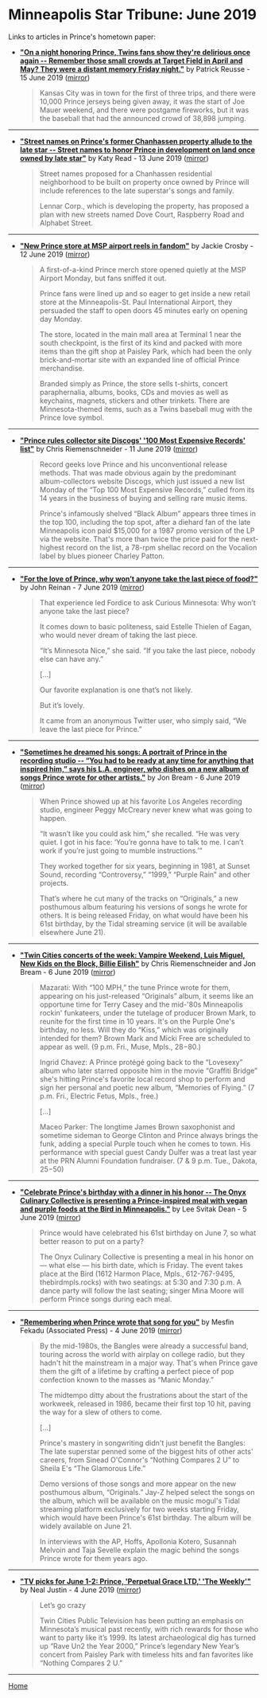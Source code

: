 # Minneapolis Star Tribune: June 2019

Links to articles in Prince's hometown paper:

 - [**"On a night honoring Prince, Twins fans show they're delirious once again -- Remember those small crowds at Target Field in April and May? They were a distant memory Friday night."**](http://www.startribune.com/on-a-night-honoring-prince-twins-fans-show-they-re-delirious-once-again/511338901/) by Patrick Reusse - 15 June 2019 ([mirror](https://web.archive.org/web/*/http://www.startribune.com/on-a-night-honoring-prince-twins-fans-show-they-re-delirious-once-again/511338901/))

    > Kansas City was in town for the first of three trips, and there were 10,000 Prince jerseys being given away, it was the start of Joe Mauer weekend, and there were postgame fireworks, but it was the baseball that had the announced crowd of 38,898 jumping.

----

 - [**"Street names on Prince's former Chanhassen property allude to the late star -- Street names to honor Prince in development on land once owned by late star"**](http://www.startribune.com/street-names-for-chanhassen-development-on-prince-s-former-property-allude-to-the-late-star/511245822/) by Katy Read - 13 June 2019 ([mirror](https://web.archive.org/web/*/http://www.startribune.com/street-names-for-chanhassen-development-on-prince-s-former-property-allude-to-the-late-star/511245822/))

    > Street names proposed for a Chanhassen residential neighborhood to be built on property once owned by Prince will include references to the late superstar's songs and family.
    > 
    > Lennar Corp., which is developing the property, has proposed a plan with new streets named Dove Court, Raspberry Road and Alphabet Street.

----

 - [**"New Prince store at MSP airport reels in fandom"**](http://www.startribune.com/new-prince-store-at-msp-airport-reels-in-fandom/511212802/) by Jackie Crosby - 12 June 2019 ([mirror](https://web.archive.org/web/*/http://www.startribune.com/new-prince-store-at-msp-airport-reels-in-fandom/511212802/))

    > A first-of-a-kind Prince merch store opened quietly at the MSP Airport Monday, but fans sniffed it out.
    > 
    > Prince fans were lined up and so eager to get inside a new retail store at the Minneapolis-St. Paul International Airport, they persuaded the staff to open doors 45 minutes early on opening day Monday.
    > 
    > The store, located in the main mall area at Terminal 1 near the south checkpoint, is the first of its kind and packed with more items than the gift shop at Paisley Park, which had been the only brick-and-mortar site with an expanded line of official Prince merchandise.
    > 
    > Branded simply as Prince, the store sells t-shirts, concert paraphernalia, albums, books, CDs and movies as well as keychains, magnets, stickers and other trinkets. There are Minnesota-themed items, such as a Twins baseball mug with the Prince love symbol.

----

 - [**"Prince rules collector site Discogs' '100 Most Expensive Records' list"**](http://www.startribune.com/prince-rules-collector-site-discogs-100-most-expensive-records-list/511122062/) by Chris Riemenschneider - 11 June 2019 ([mirror](https://web.archive.org/web/*/http://www.startribune.com/prince-rules-collector-site-discogs-100-most-expensive-records-list/511122062/))

    > Record geeks love Prince and his unconventional release methods. That was made obvious again by the predominant album-collectors website Discogs, which just issued a new list Monday of the “Top 100 Most Expensive Records,” culled from its 14 years in the business of buying and selling rare music items.
    > 
    > Prince's infamously shelved “Black Album” appears three times in the top 100, including the top spot, after a diehard fan of the late Minneapolis icon paid $15,000 for a 1987 promo version of the LP via the website. That's more than twice the price paid for the next-highest record on the list, a 78-rpm shellac record on the Vocalion label by blues pioneer Charley Patton.

----

 - [**"For the love of Prince, why won’t anyone take the last piece of food?"**](http://www.startribune.com/why-won-t-anyone-take-the-last-piece-of-food/510139261/) by John Reinan - 7 June 2019 ([mirror](https://web.archive.org/web/*/http://www.startribune.com/why-won-t-anyone-take-the-last-piece-of-food/510139261/))

    > That experience led Fordice to ask Curious Minnesota: Why won’t anyone take the last piece?
    > 
    > It comes down to basic politeness, said Estelle Thielen of Eagan, who would never dream of taking the last piece.
    > 
    > “It’s Minnesota Nice,” she said. “If you take the last piece, nobody else can have any.”
    > 
    > [...]
    > 
    > Our favorite explanation is one that’s not likely.
    > 
    > But it’s lovely.
    > 
    > It came from an anonymous Twitter user, who simply said, “We leave the last piece for Prince.”

----

 - [**"Sometimes he dreamed his songs: A portrait of Prince in the recording studio -- “You had to be ready at any time for anything that inspired him,” says his L.A. engineer, who dishes on a new album of songs Prince wrote for other artists."**](http://www.startribune.com/sometimes-he-dreamed-his-songs-a-portrait-of-prince-in-the-recording-studio/510918872/) by Jon Bream - 6 June 2019 ([mirror](https://web.archive.org/web/*/http://www.startribune.com/sometimes-he-dreamed-his-songs-a-portrait-of-prince-in-the-recording-studio/510918872/))

    > When Prince showed up at his favorite Los Angeles recording studio, engineer Peggy McCreary never knew what was going to happen.
    > 
    > “It wasn’t like you could ask him,” she recalled. “He was very quiet. I got in his face: ‘You’re gonna have to talk to me. I can’t work if you’re just going to mumble instructions.’”
    > 
    > They worked together for six years, beginning in 1981, at Sunset Sound, recording “Controversy,” “1999,” “Purple Rain” and other projects.
    > 
    > That’s where he cut many of the tracks on “Originals,” a new posthumous album featuring his versions of songs he wrote for others. It is being released Friday, on what would have been his 61st birthday, by the Tidal streaming service (it will be available elsewhere June 21).

----

 - [**"Twin Cities concerts of the week: Vampire Weekend, Luis Miguel, New Kids on the Block, Billie Eilish"**](http://www.startribune.com/twin-cities-concerts-of-the-week-vampire-weekend-luis-miguel-new-kids-on-the-block-billie-eilish/510910832/) by Chris Riemenschneider and Jon Bream - 6 June 2019 ([mirror](https://web.archive.org/web/*/http://www.startribune.com/twin-cities-concerts-of-the-week-vampire-weekend-luis-miguel-new-kids-on-the-block-billie-eilish/510910832/))

    > Mazarati: With “100 MPH,” the tune Prince wrote for them, appearing on his just-released “Originals” album, it seems like an opportune time for Terry Casey and the mid-'80s Minneapolis rockin' funkateers, under the tutelage of producer Brown Mark, to reunite for the first time in 10 years. It's on the Purple One's birthday, no less. Will they do “Kiss,” which was originally intended for them? Brown Mark and Micki Free are scheduled to appear as well. (9 p.m. Fri., Muse, Mpls., $28-$80.)
    > 
    > Ingrid Chavez: A Prince protégé going back to the “Lovesexy” album who later starred opposite him in the movie “Graffiti Bridge” she's hitting Prince's favorite local record shop to perform and sign her personal and poetic new album, “Memories of Flying.” (7 p.m. Fri., Electric Fetus, Mpls., free.)
    > 
    > [...]
    > 
    > Maceo Parker: The longtime James Brown saxophonist and sometime sideman to George Clinton and Prince always brings the funk, adding a special Purple touch when he comes to town. His performance with special guest Candy Dulfer was a treat last year at the PRN Alumni Foundation fundraiser. (7 & 9 p.m. Tue., Dakota, $25-$50)

----

 - [**"Celebrate Prince's birthday with a dinner in his honor -- The Onyx Culinary Collective is presenting a Prince-inspired meal with vegan and purple foods at the Bird in Minneapolis."**](http://www.startribune.com/celebrate-prince-s-birthday-with-a-dinner-in-his-honor-at-the-bird-in-minneapolis/510867202/) by Lee Svitak Dean - 5 June 2019 ([mirror](https://web.archive.org/web/*/http://www.startribune.com/celebrate-prince-s-birthday-with-a-dinner-in-his-honor-at-the-bird-in-minneapolis/510867202/))

    > Prince would have celebrated his 61st birthday on June 7, so what better reason to put on a party?
    > 
    > The Onyx Culinary Collective is presenting a meal in his honor on — what else — his birth date, which is Friday. The event takes place at the Bird (1612 Harmon Place, Mpls., 612-767-9495, thebirdmpls.rocks) with two seatings: at 5:30 and 7:30 p.m. A dance party will follow the last seating; singer Mina Moore will perform Prince songs during each meal.

----

 - [**"Remembering when Prince wrote that song for you"**](http://www.startribune.com/remembering-when-prince-wrote-that-song-for-you/510818462/) by Mesfin Fekadu (Associated Press) - 4 June 2019 ([mirror](https://web.archive.org/web/*/http://www.startribune.com/remembering-when-prince-wrote-that-song-for-you/510818462/))

    > By the mid-1980s, the Bangles were already a successful band, touring across the world with airplay on college radio, but they hadn't hit the mainstream in a major way. That's when Prince gave them the gift of a lifetime by crafting a perfect piece of pop confection known to the masses as “Manic Monday.”
    > 
    > The midtempo ditty about the frustrations about the start of the workweek, released in 1986, became their first top 10 hit, paving the way for a slew of others to come.
    > 
    > [...]
    > 
    > Prince's mastery in songwriting didn't just benefit the Bangles: The late superstar penned some of the biggest hits of other acts' careers, from Sinead O'Connor's “Nothing Compares 2 U” to Sheila E's “The Glamorous Life.”
    > 
    > Demo versions of those songs and more appear on the new posthumous album, “Originals.” Jay-Z helped select the songs on the album, which will be available on the music mogul's Tidal streaming platform exclusively for two weeks starting Friday, which would have been Prince's 61st birthday. The album will be widely available on June 21.
    > 
    > In interviews with the AP, Hoffs, Apollonia Kotero, Susannah Melvoin and Taja Sevelle explain the magic behind the songs Prince wrote for them years ago.

----

 - [**"TV picks for June 1-2: Prince, 'Perpetual Grace LTD,' 'The Weekly'"**](http://www.startribune.com/tv-picks-for-june-1-2-prince-perpetual-grace-ltd-the-weekly/510669062/) by Neal Justin - 4 June 2019 ([mirror](https://web.archive.org/web/*/http://www.startribune.com/tv-picks-for-june-1-2-prince-perpetual-grace-ltd-the-weekly/510669062/))

    > Let’s go crazy
    > 
    > Twin Cities Public Television has been putting an emphasis on Minnesota’s musical past recently, with rich rewards for those who want to party like it’s 1999. Its latest archaeological dig has turned up “Rave Un2 the Year 2000,” Prince’s legendary New Year’s concert from Paisley Park with timeless hits and fan favorites like “Nothing Compares 2 U.”

----

[Home](./)
